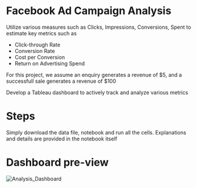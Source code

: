 # Facebook Ad Campaign Analysis
Utilize various measures such as Clicks, Impressions, Conversions, Spent to estimate key metrics such as 
- Click-through Rate
- Conversion Rate
- Cost per Conversion
- Return on Advertising Spend

For this project, we assume an enquiry generates a revenue of $5, and a successfull sale generates a revenue of $100

Develop a Tableau dashboard to actively track and analyze various metrics

# Steps
Simply download the data file, notebook and run all the cells. Explanations and details are provided in the notebook itself

# Dashboard pre-view
![Analysis_Dashboard](https://github.com/user-attachments/assets/58bc38a0-6149-40db-ad6a-b71d27ea13c2)

